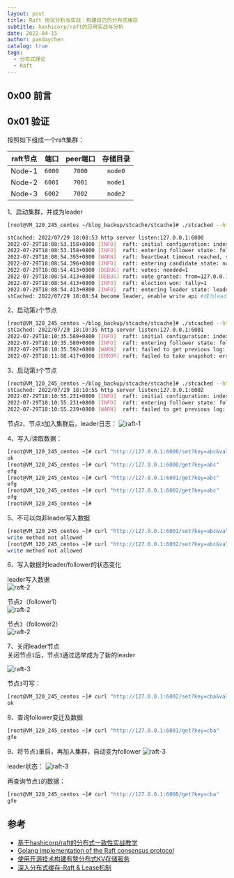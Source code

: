 ```yaml
---
layout: post
title: Raft 协议分析与实战：构建自己的分布式缓存
subtitle: hashicorp/raft的应用实战与分析
date: 2022-04-15
author: pandaychen
catalog: true
tags:
  - 分布式理论
  - Raft
---
```


##  0x00 前言

##  0x01  验证
按照如下组成一个raft集群：

| raft节点 | 端口 | peer端口 | 存储目录 |
| :-----:| :----: | :----: | :----: |
| Node-1 | `6000` | `7000` | `node0` |
| Node-2 | `6001` | `7001` | `node1` |
| Node-3| `6002` | `7002` | `node2` |

1、启动集群，并成为leader<br>
```bash
[root@VM_120_245_centos ~/blog_backup/stcache/stcache]# ./stcached --http=127.0.0.1:6000 --raft=127.0.0.1:7000 --node=./node0 --bootstrap=true

stCached: 2022/07/29 18:08:53 http server listen:127.0.0.1:6000
2022-07-29T18:08:53.158+0800 [INFO]  raft: initial configuration: index=0 servers=[]
2022-07-29T18:08:53.158+0800 [INFO]  raft: entering follower state: follower="Node at 127.0.0.1:7000 [Follower]" leader-address= leader-id=
2022-07-29T18:08:54.395+0800 [WARN]  raft: heartbeat timeout reached, starting election: last-leader-addr= last-leader-id=
2022-07-29T18:08:54.396+0800 [INFO]  raft: entering candidate state: node="Node at 127.0.0.1:7000 [Candidate]" term=2
2022-07-29T18:08:54.413+0800 [DEBUG] raft: votes: needed=1
2022-07-29T18:08:54.413+0800 [DEBUG] raft: vote granted: from=127.0.0.1:7000 term=2 tally=1
2022-07-29T18:08:54.413+0800 [INFO]  raft: election won: tally=1
2022-07-29T18:08:54.413+0800 [INFO]  raft: entering leader state: leader="Node at 127.0.0.1:7000 [Leader]"
stCached: 2022/07/29 18:08:54 become leader, enable write api #成为leader
```

2、启动第`2`个节点<br>
```bash
[root@VM_120_245_centos ~/blog_backup/stcache/stcache]# ./stcached --http=127.0.0.1:6001 --raft=127.0.0.1:7001 --node=./node1 --join=127.0.0.1:6000
stCached: 2022/07/29 18:10:35 http server listen:127.0.0.1:6001
2022-07-29T18:10:35.580+0800 [INFO]  raft: initial configuration: index=0 servers=[]
2022-07-29T18:10:35.580+0800 [INFO]  raft: entering follower state: follower="Node at 127.0.0.1:7001 [Follower]" leader-address= leader-id=
2022-07-29T18:10:35.592+0800 [WARN]  raft: failed to get previous log: previous-index=3 last-index=0 error="log not found"
2022-07-29T18:11:08.417+0800 [ERROR] raft: failed to take snapshot: error="nothing new to snapshot"
```

3、启动第`3`个节点<br>
```bash
[root@VM_120_245_centos ~/blog_backup/stcache/stcache]# ./stcached --http=127.0.0.1:6002 --raft=127.0.0.1:7002 --node=./node2 --join=127.0.0.1:6000
stCached: 2022/07/29 18:10:55 http server listen:127.0.0.1:6002
2022-07-29T18:10:55.231+0800 [INFO]  raft: initial configuration: index=0 servers=[]
2022-07-29T18:10:55.231+0800 [INFO]  raft: entering follower state: follower="Node at 127.0.0.1:7002 [Follower]" leader-address= leader-id=
2022-07-29T18:10:55.239+0800 [WARN]  raft: failed to get previous log: previous-index=4 last-index=0 error="log not found"
```

节点`2`、节点`3`加入集群后，leader日志：
![raft-1](https://raw.githubusercontent.com/pandaychen/pandaychen.github.io/master/blog_img/raft/hashcorp-raft-cache/1-nodes-joined.png)


4、写入/读取数据：<br>
```bash
[root@VM_120_245_centos ~]# curl "http://127.0.0.1:6000/set?key=abc&value=efg"
ok
[root@VM_120_245_centos ~]# curl "http://127.0.0.1:6000/get?key=abc"
efg
[root@VM_120_245_centos ~]# curl "http://127.0.0.1:6001/get?key=abc"
efg
[root@VM_120_245_centos ~]# curl "http://127.0.0.1:6002/get?key=abc"
efg
[root@VM_120_245_centos ~]# 
```

5、不可以向非leader写入数据<br>
```bash
[root@VM_120_245_centos ~]# curl "http://127.0.0.1:6001/set?key=abc&value=efg"
write method not allowed
[root@VM_120_245_centos ~]# curl "http://127.0.0.1:6002/set?key=abc&value=efg"
write method not allowed
```

6、写入数据时leader/follower的状态变化<br>

leader写入数据<br>
![raft-2](https://raw.githubusercontent.com/pandaychen/pandaychen.github.io/master/blog_img/raft/hashcorp-raft-cache/2-leader-write-data.png)

节点`2`（follower1）<br>
![raft-2](https://raw.githubusercontent.com/pandaychen/pandaychen.github.io/master/blog_img/raft/hashcorp-raft-cache/2-follower-write-data.png)

节点`3`（follower2）<br>
![raft-2](https://raw.githubusercontent.com/pandaychen/pandaychen.github.io/master/blog_img/raft/hashcorp-raft-cache/2-follower-write-data-2.png)

7、关闭leader节点<br>
关闭节点`1`后，节点`3`通过选举成为了新的leader

![raft-3](https://raw.githubusercontent.com/pandaychen/pandaychen.github.io/master/blog_img/raft/hashcorp-raft-cache/3-new-term-leader.png)

节点`3`可写：
```bash
[root@VM_120_245_centos ~]# curl "http://127.0.0.1:6002/set?key=cba&value=gfe"
ok
```

8、查询follower变迁及数据<br>
```bash
[root@VM_120_245_centos ~]# curl "http://127.0.0.1:6001/get?key=cba"
gfe
```

9、将节点`1`重启，再加入集群，自动变为follower
![raft-3](https://raw.githubusercontent.com/pandaychen/pandaychen.github.io/master/blog_img/raft/hashcorp-raft-cache/3-new-term-follower.png)

leader状态：
![raft-3](https://raw.githubusercontent.com/pandaychen/pandaychen.github.io/master/blog_img/raft/hashcorp-raft-cache/3-new-term-leader.png)

再查询节点`1`的数据：
```bash
[root@VM_120_245_centos ~]# curl "http://127.0.0.1:6000/get?key=cba"
gfe
```

##  参考
-   [基于hashicorp/raft的分布式一致性实战教学](https://cloud.tencent.com/developer/article/1183490)
-   [Golang implementation of the Raft consensus protocol](https://github.com/hashicorp/raft)
-   [使用开源技术构建有赞分布式KV存储服务](https://tech.youzan.com/shi-yong-kai-yuan-ji-zhu-gou-jian-you-zan-fen-bu-shi-kvcun-chu-fu-wu/)
-   [深入分布式缓存-Raft & Lease机制](https://juejin.cn/post/7044442593895120903)